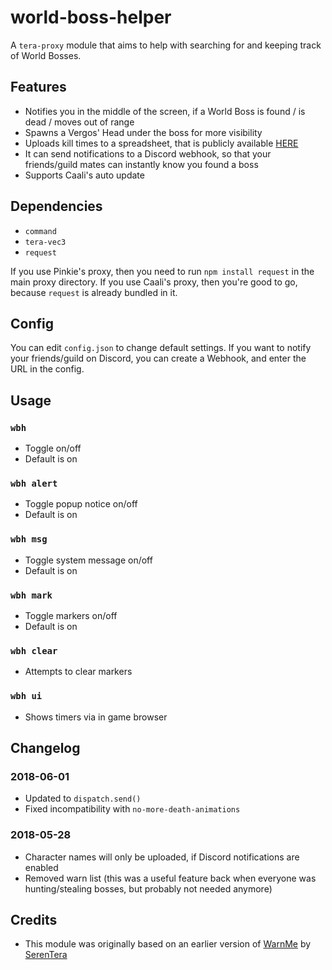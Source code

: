 # world-boss-helper
A `tera-proxy` module that aims to help with searching for and keeping track of World Bosses.

## Features
- Notifies you in the middle of the screen, if a World Boss is found / is dead / moves out of range
- Spawns a Vergos' Head under the boss for more visibility
- Uploads kill times to a spreadsheet, that is publicly available [HERE](https://tera.zone/worldboss/eu/)
- It can send notifications to a Discord webhook, so that your friends/guild mates can instantly know you found a boss
- Supports Caali's auto update

## Dependencies
- `command`
- `tera-vec3`
- `request`

If you use Pinkie's proxy, then you need to run `npm install request` in the main proxy directory. If you use Caali's proxy, then you're good to go, because `request` is already bundled in it.

## Config
You can edit `config.json` to change default settings. If you want to notify your friends/guild on Discord, you can create a Webhook, and enter the URL in the config.

## Usage
### `wbh`
- Toggle on/off
- Default is on
### `wbh alert`
- Toggle popup notice on/off
- Default is on
### `wbh msg`
- Toggle system message on/off
- Default is on
### `wbh mark`
- Toggle markers on/off
- Default is on
### `wbh clear`
- Attempts to clear markers
### `wbh ui`
- Shows timers via in game browser

## Changelog
### 2018-06-01
- Updated to `dispatch.send()`
- Fixed incompatibility with `no-more-death-animations`
### 2018-05-28
- Character names will only be uploaded, if Discord notifications are enabled
- Removed warn list (this was a useful feature back when everyone was hunting/stealing bosses, but probably not needed anymore)

## Credits
- This module was originally based on an earlier version of [WarnMe](https://github.com/SerenTera/WarnMe) by [SerenTera](https://github.com/SerenTera)
